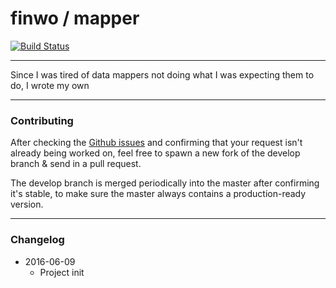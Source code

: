 # finwo / mapper

[![Build Status](https://travis-ci.org/finwo/php-mapper.svg?branch=master)](https://travis-ci.org/finwo/php-mapper)

-----

Since I was tired of data mappers not doing what I was expecting them to do, I wrote my own

-----

### Contributing

After checking the [Github issues](https://github.com/finwo/php-mapper/issues) and confirming that your request isn't already being worked on, feel free to spawn a new fork of the develop branch & send in a pull request.


The develop branch is merged periodically into the master after confirming it's stable, to make sure the master always contains a production-ready version.

-----

### Changelog
- 2016-06-09
    - Project init

